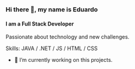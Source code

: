 ### Hi there 👋, my name is Eduardo

#### I am a Full Stack Developer

Passionate about technology and new challenges.

Skills: JAVA / .NET / JS / HTML / CSS

- 🔭 I’m currently working on this projects.
